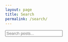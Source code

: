 ```yaml
---
layout: page
title: Search
permalink: /search/
---
```


<input type="text" id="search-input" placeholder="Search posts...">
<ul id="results-container" class="search-results"></ul>

<script src="https://cdn.jsdelivr.net/npm/simple-jekyll-search@1.11.1/dest/simple-jekyll-search.min.js"></script>
<script>
  SimpleJekyllSearch({
    searchInput: document.getElementById('search-input'),
    resultsContainer: document.getElementById('results-container'),
    json: '/search.json',
    searchResultTemplate: '<li><a href="{url}">{title}</a><span> — {date}</span></li>',
    noResultsText: '<li>No results</li>',
    limit: 20,
    fuzzy: true
  })
</script>
